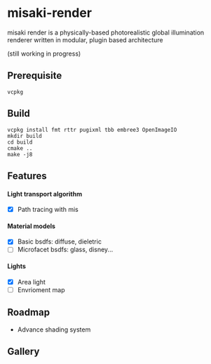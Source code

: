 # misaki-render
misaki render is a physically-based photorealistic global illumination renderer written in modular, plugin based architecture

(still working in progress)
## Prerequisite
``vcpkg``
## Build
```
vcpkg install fmt rttr pugixml tbb embree3 OpenImageIO
mkdir build
cd build
cmake ..
make -j8
```
## Features
#### Light transport algorithm
- [x] Path tracing with mis
#### Material models
- [x] Basic bsdfs: diffuse, dieletric
- [ ] Microfacet bsdfs: glass, disney...
#### Lights
- [x] Area light
- [ ] Envrioment map
## Roadmap
- Advance shading system
## Gallery